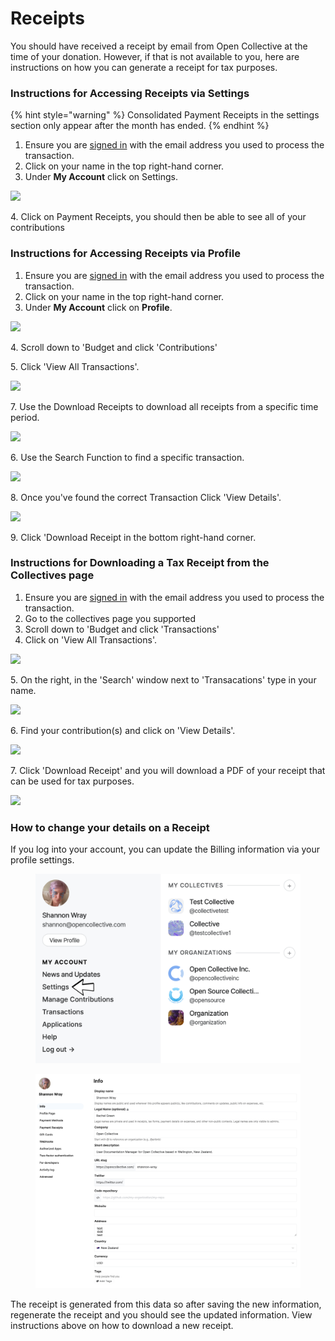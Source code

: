 # Receipts

You should have received a receipt by email from Open Collective at the time of your donation. However, if that is not available to you, here are instructions on how you can generate a receipt for tax purposes.

### **Instructions for Accessing Receipts via Settings**&#x20;

{% hint style="warning" %}
Consolidated Payment Receipts in the settings section only appear after the month has ended.
{% endhint %}

1. Ensure you are [signed in](https://opencollective.com/signin?next=%2F) with the email address you used to process the transaction.
2. Click on your name in the top right-hand corner.&#x20;
3. Under **My Account** click on Settings.&#x20;

![](../.gitbook/assets/financial\_contributions\_receipts\_settings\_2021-06-17.png)

4\. Click on Payment Receipts, you should then be able to see all of your contributions&#x20;

### **Instructions for Accessing Receipts via Profile**&#x20;

1. Ensure you are [signed in](https://opencollective.com/signin?next=%2F) with the email address you used to process the transaction.
2. Click on your name in the top right-hand corner.&#x20;
3. Under **My Account** click on **Profile**.&#x20;

![](<../.gitbook/assets/financial\_contributors\_receipts\_profile\_2021-06-22 (1) (1).png>)

4\.  Scroll down to 'Budget and click 'Contributions'

5\. Click 'View All Transactions'.&#x20;

![](../.gitbook/assets/financial\_contributors\_receipts\_transactions\_2021-06-22.png)

7\. Use the Download Receipts to download all receipts from a specific time period.

![](<../.gitbook/assets/financial\_contributors\_receipts\_download\_receipts\_2021-06-22 (3) (3) (1) (1) (1) (1) (1).gif>)

6\. Use the Search Function to find a specific transaction.

![](<../.gitbook/assets/financial\_contributiors\_receipts\_searc-h\_2021-06-22 (2).png>)

8\. Once you've found the correct Transaction Click 'View Details'.&#x20;

![](../.gitbook/assets/financial\_contributors\_receipts\_show\_details\_2021-06-22.gif)

9\. Click 'Download Receipt in the bottom right-hand corner.&#x20;

### **Instructions for Downloading a Tax Receipt from the Collectives page** &#x20;

1. Ensure you are [signed in](https://opencollective.com/signin?next=%2F) with the email address you used to process the transaction.
2. Go to the collectives page you supported
3. Scroll down to 'Budget and click 'Transactions'
4. Click on 'View All Transactions'.

![](../.gitbook/assets/financial\_contributors\_receipts\_viewtransactions\_2021-06-22.png)

5\. On the right, in the 'Search' window next to 'Transacations' type in your name.

![](../.gitbook/assets/financial\_contributors\_receipts\_search\_2021-06-22.gif)

6\. Find your contribution(s) and click on 'View Details'.&#x20;

![](../.gitbook/assets/financialcontributors\_receipts\_viewdetails\_2021-06-22.gif)

7\. Click 'Download Receipt' and you will download a PDF of your receipt that can be used for tax purposes.&#x20;

![](../.gitbook/assets/financialcontributors\_receipts\_download\_2021-06-22.png)

### How to change your details on a Receipt&#x20;

If you log into your account, you can update the Billing information via your profile settings.&#x20;

<figure><img src="../.gitbook/assets/financialcontributors_receipts_details_2022-09-12 (1).png" alt=""><figcaption></figcaption></figure>

<figure><img src="../.gitbook/assets/financialcontributors_receipts_info_2022-09-12 (1).png" alt=""><figcaption></figcaption></figure>

The receipt is generated from this data so after saving the new information, regenerate the receipt and you should see the updated information. View instructions above on how to download a new receipt.&#x20;
